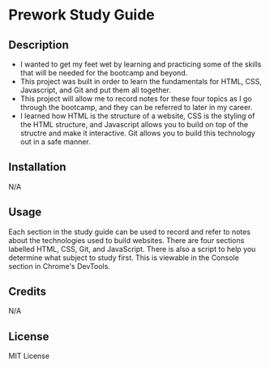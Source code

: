 # Prework Study Guide

## Description

- I wanted to get my feet wet by learning and practicing some of the skills that will be needed for the bootcamp and beyond.
- This project was built in order to learn the fundamentals for HTML, CSS, Javascript, and Git and put them all together.
- This project will allow me to record notes for these four topics as I go through the bootcamp, and they can be referred to later in my career.
- I learned how HTML is the structure of a website, CSS is the styling of the HTML structure, and Javascript allows you to build on top of the structre and make it interactive. Git allows you to build this technology out in a safe manner.

## Installation

N/A

## Usage

Each section in the study guide can be used to record and refer to notes about the technologies used to build websites. There are four sections labelled HTML, CSS, Git, and JavaScript. There is also a script to help you determine what subject to study first. This is viewable in the Console section in Chrome's DevTools.


## Credits

N/A

## License

MIT License
